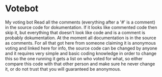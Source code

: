 # Votebot
My voting bot
Read all the comments (everything after a '#' is a comment) in the source code for dokumentation. If it looks like commented code then skip it, but everything that doesn't look like code and is a comment is probably dokumentation.
At the moment all documentation is in the source as comments.
For all that got here from someone claiming it is anonymous voting and linked here for info, the source code can be changed by anyone and it requires very simple and basic coding knowledge in order to change this so the one running it gets a list on who voted for what, so either compare this code with that other person and make sure he never change it, or do not trust that you will guaranteed be anonymous.
